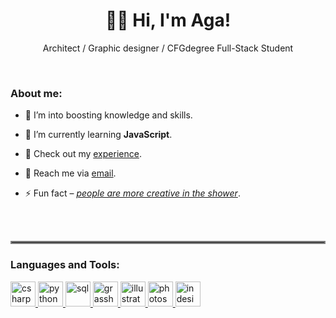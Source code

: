 <h1 align="center">👋🏻 Hi, I'm Aga!  </h1>
<p align="center">Architect / Graphic designer / CFGdegree Full-Stack Student</p><br>

<h3 align="left">About me:</h3>

- 🔭 I’m into boosting knowledge and skills.

- 🌱 I’m currently learning **JavaScript**.

- 📄 Check out my [experience](https://www.linkedin.com/in/agnieszka-thiel/).

- 💬 Reach me via [email](mailto:ag.thiel.arc@gmail.com?subject=[GitHub]%20Outreach).

- ⚡ Fun fact – <ins>*people are more creative in the shower*</ins>.

<!--<h3 align="left">Connect with me:</h3>
<p align="left">
<a href="https://discord.gg/Aga#4386" target="blank"><img align="center" src="https://raw.githubusercontent.com/rahuldkjain/github-profile-readme-generator/master/src/images/icons/Social/discord.svg" alt="Aga#4386" height="30" width="40" /></a>
</p> -->
<br><br>

<hr style="border:2px solid gray">

<h3 align="left">Languages and Tools:</h3>
<p align="left"><a href="https://www.w3schools.com/cs/" target="_blank" rel="noreferrer"> <img src="https://www.svgrepo.com/show/305920/csharp.svg" alt="csharp" width="40" height="40"/></a><a href="https://www.python.org" target="_blank" rel="noreferrer"> <img src="https://upload.wikimedia.org/wikipedia/commons/d/d3/Python_icon_%28black_and_white%29.svg" alt="python" width="40" height="40"/> </a><a href="https://dev.mysql.com/doc/" target="_blank" rel="noreferrer"> <img src="https://www.svgrepo.com/show/384697/database-data-base.svg" alt="sql" width="40" height="40"/></a><a href="https://www.grasshopper3d.com" target="_blank" rel="noreferrer"> <img src="https://logodix.com/logo/2070144.png" alt="grasshopper" width="40" height="40"/></a><a href="www.adobe.com" target="_blank" rel="noreferrer"> <img src="https://www.svgrepo.com/show/503148/adobe-ai.svg" alt="illustrator" width="40" height="40"/></a><a href="www.adobe.com" target="_blank" rel="noreferrer"> <img src="https://www.svgrepo.com/show/503155/adobe-ps.svg" alt="photoshop" width="40" height="40"/> </a><a href="www.adobe.com" target="_blank" rel="noreferrer"> <img src="https://www.svgrepo.com/show/503146/adobe-id.svg" alt="indesign" width="40" height="40"/></a></p>

<!--<h3 align="left">Support:</h3>
<p><a href="https://www.buymeacoffee.com/https://www.buymeacoffee.com/aginsideout"> <img align="left" src="https://cdn.buymeacoffee.com/buttons/v2/default-yellow.png" height="50" width="210" alt="https://www.buymeacoffee.com/aginsideout" /></a></p> -->

<br><br>

